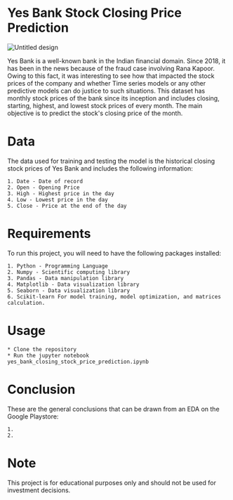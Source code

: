 # Yes Bank Stock Closing Price Prediction

![Untitled design](https://user-images.githubusercontent.com/121177364/214146114-0e24b845-3088-4409-9380-8b4d8f009f13.png)

Yes Bank is a well-known bank in the Indian financial domain. Since 2018, it has been in the news because of the fraud case involving Rana Kapoor. Owing to this fact, it was interesting to see how that impacted the stock prices of the company and whether Time series models or any other predictive models can do justice to such situations. This dataset has monthly stock prices of the bank since its inception and includes closing, starting, highest, and lowest stock prices of every month. The main objective is to predict the stock's closing price of the month.

#  Data

The data used for training and testing the model is the historical closing stock prices of Yes Bank and includes the following information:

    1. Date - Date of record
    2. Open - Opening Price
    3. High - Highest price in the day
    4. Low - Lowest price in the day
    5. Close - Price at the end of the day

# Requirements

To run this project, you will need to have the following packages installed:

    1. Python - Programming Language
    2. Numpy - Scientific computing library
    3. Pandas - Data manipulation library
    4. Matplotlib - Data visualization library
    5. Seaborn - Data visualization library
    6. Scikit-learn For model training, model optimization, and matrices calculation.

# Usage

    * Clone the repository
    * Run the jupyter notebook yes_bank_closing_stock_price_prediction.ipynb

# Conclusion

These are the general conclusions that can be drawn from an EDA on the Google Playstore:

    1. 
    2. 

# Note

This project is for educational purposes only and should not be used for investment decisions.
